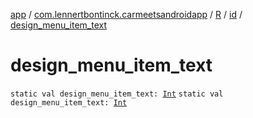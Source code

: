 [app](../../../index.md) / [com.lennertbontinck.carmeetsandroidapp](../../index.md) / [R](../index.md) / [id](index.md) / [design_menu_item_text](./design_menu_item_text.md)

# design_menu_item_text

`static val design_menu_item_text: `[`Int`](https://kotlinlang.org/api/latest/jvm/stdlib/kotlin/-int/index.html)
`static val design_menu_item_text: `[`Int`](https://kotlinlang.org/api/latest/jvm/stdlib/kotlin/-int/index.html)